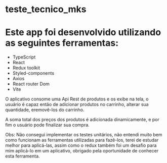 # teste_tecnico_mks

# Este app foi desenvolvido utilizando as seguintes ferramentas:

- TypeScript
- React
- Redux toolkit
- Styled-components
- Axios
- React router Dom
- Vite

 O aplicativo consome uma Api Rest de produtos e os exibe na tela, o usuário é capaz então de adicionar produtos no carrinho, alterar sua quantidade, eremovê-los do carrinho.

 A soma total dos preços dos produtos é adicionada dinamicamente, e por fim o usuário pode finalizar sua compra.

 Obs: Não consegui implementar os testes unitários, não entendi muito bem como funcionam as ferramentas utilizadas para fazê-los, terei de estudar melhor para aplicá-las, assim como o redux também foi um desafio para mim aplicá-lo em um aplicativo, obrigado pela oportunidade de conhecer esta ferramenta.
